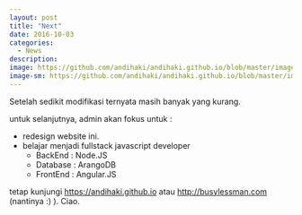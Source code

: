 ```yaml
---
layout: post
title: "Next"
date: 2016-10-03
categories:
  - News
description:
image: https://github.com/andihaki/andihaki.github.io/blob/master/images/blog/next.jpg?raw=true
image-sm: https://github.com/andihaki/andihaki.github.io/blob/master/images/blog/next.jpg?raw=true
---
```

Setelah sedikit modifikasi ternyata masih banyak yang kurang.

untuk selanjutnya, admin akan fokus untuk :
- redesign website ini.
- belajar menjadi fullstack javascript developer
  + BackEnd : Node.JS
  + Database : ArangoDB
  + FrontEnd : Angular.JS

tetap kunjungi https://andihaki.github.io atau http://busylessman.com (nantinya :) ).
Ciao.

